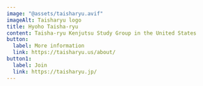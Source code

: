 ```yaml
---
image: "@assets/taisharyu.avif"
imageAlt: Taisharyu logo
title: Hyoho Taisha-ryu
content: Taisha-ryu Kenjutsu Study Group in the United States
button:
  label: More information
  link: https://taisharyu.us/about/
button1:
  label: Join
  link: https://taisharyu.jp/
---
```

